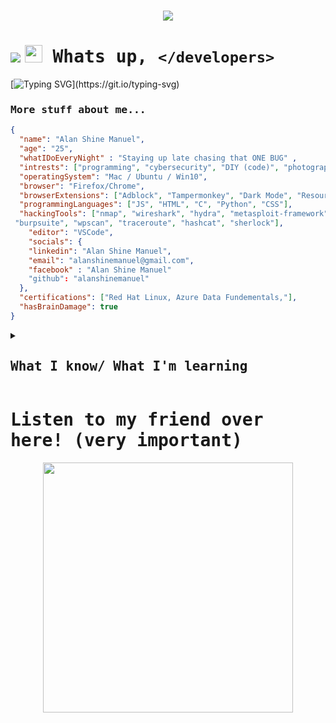 # <p align="center"><img src="https://raw.githubusercontent.com/T3M1N4L/T3M1N4L/main/Group%201AlanX.png"/></p>

# <img src="https://readme-typing-svg.herokuapp.com?font=Source+Code+Pro&duration=3000&pause=20&color=00F7AE&multiline=true&random=false&width=400&height=75&separator=%3C&lines=%2F%2F+Hello+World%3Cconsole.log(%22Hello%2C+World!%22);"/> <samp><img src="https://media.giphy.com/media/hvRJCLFzcasrR4ia7z/giphy.gif" width="28px" height="28px"> Whats up, `</developers>`</samp> 
[![Typing SVG](https://readme-typing-svg.herokuapp.com?font=Fira+Code&size=42&duration=3000&pause=1000&color=94F7CC&random=false&width=1200&height=100&lines=Hey%2C+I'm+Alan+Shine+Manuel;I'm+a+software+developer%3F;I+like+Python%2C+C%2C+Java%2C+and+being+lazy;I+have+a+passion+for+cybersecurity;Check+out+my+repos!+I+hope+you+like+them!)](https://git.io/typing-svg)

### <samp>More stuff about me...</samp>
```JSON
{
  "name": "Alan Shine Manuel",
  "age": "25",
  "whatIDoEveryNight" : "Staying up late chasing that ONE BUG" ,
  "intrests": ["programming", "cybersecurity", "DIY (code)", "photography", "Linux"],
  "operatingSystem": "Mac / Ubuntu / Win10",
  "browser": "Firefox/Chrome",
  "browserExtensions": ["Adblock", "Tampermonkey", "Dark Mode", "ResourcesSaver", "Vencord"],
  "programmingLanguages": ["JS", "HTML", "C", "Python", "CSS"],
  "hackingTools": ["nmap", "wireshark", "hydra", "metasploit-framework", "aircrack-ng", "john",
 "burpsuite", "wpscan", "traceroute", "hashcat", "sherlock"],
    "editor": "VSCode",
    "socials": {
    "linkedin": "Alan Shine Manuel",
    "email": "alanshinemanuel@gmail.com",
    "facebook" : "Alan Shine Manuel"
    "github": "alanshinemanuel"
  },
  "certifications": ["Red Hat Linux, Azure Data Fundementals,"],
  "hasBrainDamage": true
}
```
<details>
  <summary><h2><samp>What I know/ What I'm learning</samp></h2></summary>
<p  align="center">
<a  href="">
<img  src="https://skillicons.dev/icons?i=html,js,css,solidity,stackoverflow,raspberrypi,py,powershell,php,ps,nodejs,mongodb,linux,md,linkedin,jquery,java,gmail,github,git,codepen,c,cpp,bash&theme=dark&perline=10"/>
</a>
</p>
</details>

# <samp>Listen to my friend over here! (very important)</samp>
<p align="center">
<img src="https://raw.githubusercontent.com/T3M1N4L/T3M1N4L/main/WindowTuxTip.png" width="400px"/>
</p>
